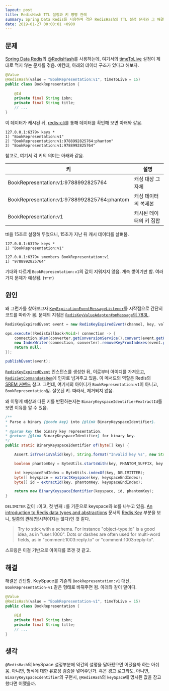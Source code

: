 ```yaml
---
layout: post
title: RedisHash TTL 설정과 키 명명 관례
summary: Spring Data Redis를 사용하며 겪은 RedisHash의 TTL 설정 문제와 그 해결
date: 2019-01-27 00:00:01 +0900
---
```


## 문제

[Spring Data Redis](https://docs.spring.io/spring-data/redis/docs/2.1.4.RELEASE/reference/html/#redis.repositories)의 [@RedisHash](https://docs.spring.io/spring-data/redis/docs/current/api/org/springframework/data/redis/core/RedisHash.html)를 사용하는데, 여기서의 [timeToLive](https://docs.spring.io/spring-data/redis/docs/current/api/org/springframework/data/redis/core/RedisHash.html#timeToLive--) 설정이 제대로 먹지 않는 문제를 겪음. 예컨대, 아래의 데이터 구조가 있다고 해보자.

```java
@Value
@RedisHash(value = "BookRepresentation:v1", timeToLive = 15)
public class BookRepresentation {
    
    @Id
    private final String isbn;
    private final String title;
    // ...
}
```

이 데이터가 캐시된 뒤, [redis-cli](https://redis.io/topics/rediscli)를 통해 데이터를 확인해 보면 아래와 같음.

```shell
127.0.0.1:6379> keys *
1) "BookRepresentation:v1"
2) "BookRepresentation:v1:9788992825764:phantom"
3) "BookRepresentation:v1:9788992825764"
```

참고로, 여기서 각 키의 의미는 아래와 같음.

| 키                                          | 설명                    |
| ------------------------------------------- | ----------------------- |
| BookRepresentation:v1:9788992825764         | 캐싱 대상 그 자체       |
| BookRepresentation:v1:9788992825764:phantom | 캐싱 데이터의 복제본    |
| BookRepresentation:v1                       | 캐시된 데이터의 키 집합 |

ttl을 15초로 설정해 두었으니, 15초가 지난 뒤 캐시 데이터를 살펴봄.

```shell
127.0.0.1:6379> keys *
1) "BookRepresentation:v1"

127.0.0.1:6379> smembers BookRepresentation:v1
1) "9788992825764"
```

기대와 다르게 `BookRepresentation:v1`의 값이 지워지지 않음. 계속 쌓이기만 함. 여러가지 문제가 예상됨. (ㅠㅠ)

## 원인

왜 그런가를 찾아보고자 [`KeyExpirationEventMessageListener`](https://docs.spring.io/spring-data/redis/docs/current/api/org/springframework/data/redis/listener/KeyExpirationEventMessageListener.html)를 시작점으로 간단히 코드를 따라가 봄. 문제의 지점은 [`RedisKeyValueAdapter#onMessage`의 783L](https://github.com/spring-projects/spring-data-redis/blob/master/src/main/java/org/springframework/data/redis/core/RedisKeyValueAdapter.java#L783).

```java
RedisKeyExpiredEvent event = new RedisKeyExpiredEvent(channel, key, value);

ops.execute((RedisCallback<Void>) connection -> {
    connection.sRem(converter.getConversionService().convert(event.getKeyspace(), byte[].class), event.getId());
    new IndexWriter(connection, converter).removeKeyFromIndexes(event.getKeyspace(), event.getId());
    return null;
});

publishEvent(event);
```

[`RedisKeyExpiredEvent`](https://docs.spring.io/spring-data/redis/docs/current/api/org/springframework/data/redis/core/RedisKeyExpiredEvent.html) 인스턴스를 생성한 뒤, 이로부터 아이디를 가져오고, [`RedisSetCommands#sRem`](https://docs.spring.io/spring-data/redis/docs/current/api/org/springframework/data/redis/connection/RedisSetCommands.html#sRem-byte:A-byte:A...-)에 인자로 넘겨주고 있음. 이 메서드의 역할은 Redis의 [SREM 커맨드](https://redis.io/commands/srem) 참고. 그런데, 여기서의 아이디가 `BookRepresentation:v1`이 아니고, `BookRepresentation`임. 잘못된 키. 따라서, 제거되지 않음.

왜 이렇게 예상과 다른 키를 반환하는지는 `BinaryKeyspaceIdentifier#extractId`를 보면 이유를 알 수 있음.

```java
/**
* Parse a binary {@code key} into {@link BinaryKeyspaceIdentifier}.
*
* @param key the binary key representation.
* @return {@link BinaryKeyspaceIdentifier} for binary key.
*/
public static BinaryKeyspaceIdentifier of(byte[] key) {

    Assert.isTrue(isValid(key), String.format("Invalid key %s", new String(key)));

    boolean phantomKey = ByteUtils.startsWith(key, PHANTOM_SUFFIX, key.length - PHANTOM_SUFFIX.length);

    int keyspaceEndIndex = ByteUtils.indexOf(key, DELIMITTER);
    byte[] keyspace = extractKeyspace(key, keyspaceEndIndex);
    byte[] id = extractId(key, phantomKey, keyspaceEndIndex);

    return new BinaryKeyspaceIdentifier(keyspace, id, phantomKey);
}
```

`DELIMITER` 값이 `:`이고, 첫 번째 `:`를 기준으로 keyspace와 id를 나누고 있음. [An introduction to Redis data types and abstractions](https://redis.io/topics/data-types-intro) 문서의 [Redis Key](https://redis.io/topics/data-types-intro#redis-keys) 부분을 보니, 일종의 관례(명시적이지는 않다)인 것 같다.

> Try to stick with a schema. For instance "object-type:id" is a good idea, as in "user:1000". Dots or dashes are often used for multi-word fields, as in "comment​:1003:​reply.to" or "comment​:1003:​reply-to".

스프링은 이걸 기반으로 아이디를 쪼갠 것 같고.

## 해결

해결은 간단함. KeySpace를 기존의 `BookRepresentation:v1` 대신, `BookRepresentation-v1` 같은 형태로 바꿔주면 됨. 아래와 같이 말이다.

```java
@Value
@RedisHash(value = "BookRepresentation-v1", timeToLive = 15)
public class BookRepresentation {
    
    @Id
    private final String isbn;
    private final String title;
    // ...
}
```

## 생각

`@RedisHash`의 keySpace 설정부분에 약간의 설명을 달아줬으면 어땠을까 하는 아쉬움. 아니면, 형식에 대한 유효성 검증을 넣어주던가. 혹은 경고 로그라도. 아니면, `BinaryKeyspaceIdentifier`의 구현시, `@RedisHash`의 `keySpace`에 명시된 값을 참고했다면 어땠을까.
